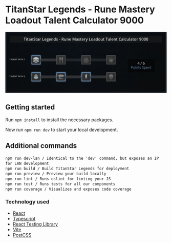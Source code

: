# TitanStar Legends - Rune Mastery Loadout Talent Calculator 9000

![Talent calculator with selected skills](./public/demoImg.jpg)

## Getting started

Run `npm install` to install the necessary packages.

Now run `npm run dev` to start your local development.

## Additional commands

```
npm run dev-lan / Identical to the 'dev' command, but exposes an IP for LAN development
npm run build / Build TitanStar Legends for deployment
npm run preview / Preview your build locally
npm run lint / Runs eslint for linting your JS
npm run test / Runs tests for all our components
npm run coverage / Visualizes and exposes code coverage
```

### Technology used
- [React](https://react.dev/)
- [Typescript](https://www.typescriptlang.org/)
- [React Testing Library](https://testing-library.com/docs/react-testing-library/intro/)
- [Vite](https://vitejs.dev/)
- [PostCSS](https://postcss.org/)
